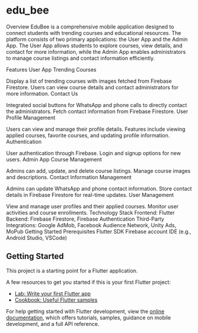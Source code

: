 # edu_bee

Overview
EduBee is a comprehensive mobile application designed to connect students with trending courses and educational resources. The platform consists of two primary applications: the User App and the Admin App. The User App allows students to explore courses, view details, and contact for more information, while the Admin App enables administrators to manage course listings and contact information efficiently.

Features
User App
Trending Courses

Display a list of trending courses with images fetched from Firebase Firestore.
Users can view course details and contact administrators for more information.
Contact Us

Integrated social buttons for WhatsApp and phone calls to directly contact the administrators.
Fetch contact information from Firebase Firestore.
User Profile Management

Users can view and manage their profile details.
Features include viewing applied courses, favorite courses, and updating profile information.
Authentication

User authentication through Firebase.
Login and signup options for new users.
Admin App
Course Management

Admins can add, update, and delete course listings.
Manage course images and descriptions.
Contact Information Management

Admins can update WhatsApp and phone contact information.
Store contact details in Firebase Firestore for real-time updates.
User Management

View and manage user profiles and their applied courses.
Monitor user activities and course enrollments.
Technology Stack
Frontend: Flutter
Backend: Firebase Firestore, Firebase Authentication
Third-Party Integrations: Google AdMob, Facebook Audience Network, Unity Ads, MoPub
Getting Started
Prerequisites
Flutter SDK
Firebase account
IDE (e.g., Android Studio, VSCode)

## Getting Started

This project is a starting point for a Flutter application.

A few resources to get you started if this is your first Flutter project:

- [Lab: Write your first Flutter app](https://docs.flutter.dev/get-started/codelab)
- [Cookbook: Useful Flutter samples](https://docs.flutter.dev/cookbook)

For help getting started with Flutter development, view the
[online documentation](https://docs.flutter.dev/), which offers tutorials,
samples, guidance on mobile development, and a full API reference.
